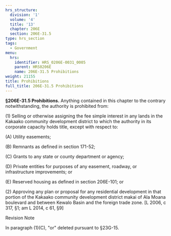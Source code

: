 ```yaml
---
hrs_structure:
  division: '1'
  volume: '4'
  title: '13'
  chapter: 206E
  section: 206E-31.5
type: hrs_section
tags:
  - Government
menu:
  hrs:
    identifier: HRS_0206E-0031_0005
    parent: HRS0206E
    name: 206E-31.5 Prohibitions
weight: 21155
title: Prohibitions
full_title: 206E-31.5 Prohibitions
---
```

**§206E-31.5 Prohibitions.** Anything contained in this chapter to the contrary notwithstanding, the authority is prohibited from:

(1) Selling or otherwise assigning the fee simple interest in any lands in the Kakaako community development district to which the authority in its corporate capacity holds title, except with respect to:

(A) Utility easements;

(B) Remnants as defined in section 171-52;

(C) Grants to any state or county department or agency;

(D) Private entities for purposes of any easement, roadway, or infrastructure improvements; or

(E) Reserved housing as defined in section 206E-101; or

(2) Approving any plan or proposal for any residential development in that portion of the Kakaako community development district makai of Ala Moana boulevard and between Kewalo Basin and the foreign trade zone. [L 2006, c 317, §1; am L 2014, c 61, §9]

Revision Note

In paragraph (1)(C), "or" deleted pursuant to §23G-15.